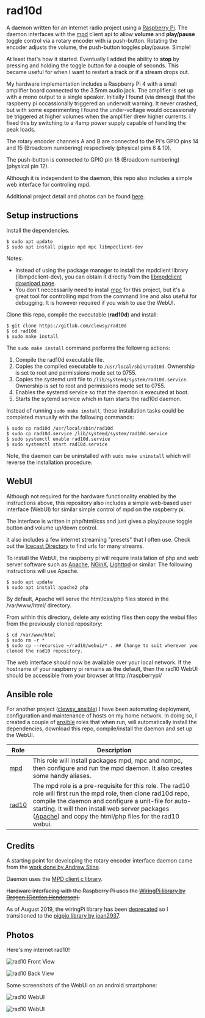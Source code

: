 # rad10d
A daemon written for an internet radio project using a [Raspberry Pi][link_web_raspberry_pi].  The daemon interfaces with the [mpd][link_web_mpd] client api to allow **volume** and **play/pause** toggle control via a rotary encoder with ia push-button.  Rotating the encoder adjusts the volume, the push-button toggles play/pause.  Simple!

At least that's how it started.  Eventually I added the ability to **stop** by pressing and holding the toggle button for a couple of seconds.  This became useful for when I want to restart a track or if a stream drops out.

My hardware implementation includes a Raspberry Pi 4 with a small amplifier board connected to the 3.5mm audio jack.  The amplifier is set up with a mono output to a single speaker.  Initially I found (via dmesg) that the raspberry pi occassionally triggered an undervolt warning.  It never crashed, but with some experimenting I found the under-voltage would occassionaly be triggered at higher volumes when the amplifier drew higher currents.  I fixed this by switching to a 4amp  power supply capable of handling the peak loads.

The rotary encoder channels A and B are connected to the Pi's GPIO pins 14 and 15 (Broadcom numbering) respectively (physical pins 8 & 10).  

The push-button is connected to GPIO pin 18 (Broadcom numbering) (physical pin 12).  

Although it is independent to the daemon, this repo also includes a simple web interface for controling mpd.

Additional project detail and photos can be found [here][link_clews_projects_rad10].

## Setup instructions
Install the dependencies.
```shell
$ sudo apt update
$ sudo apt install pigpio mpd mpc libmpdclient-dev
```
Notes:
* Instead of using the package manager to install the mpdclient library (libmpdclient-dev), you can obtain it directly from the [libmpdclient download page][link_web_libmpdclient_download].
* You don't neccessarily need to install [mpc][link_web_mpc] for this project, but it's a great tool for controlling mpd from the command line and also useful for debugging.  It is however required if you wish to use the WebUI.

Clone this repo, compile the executable (**rad10d**) and install:
```shell
$ git clone https://gitlab.com/clewsy/rad10d
$ cd rad10d
$ sudo make install
```
The `sudo make install` command performs the following actions:
1. Compile the rad10d executable file.
2. Copies the compiled executable to `/usr/local/sbin/rad10d`.  Ownership is set to root and permissions mode set to 0755.
3. Copies the systemd unit file to `/lib/systemd/system/rad10d.service`.  Ownership is set to root and permissions mode set to 0755.
4. Enables the systemd service so that the daemon is executed at boot.
5. Starts the sytemd service which in turn starts the rad10d daemon.

Instead of running `sudo make install`, these installation tasks could be completed manually with the following commands:
```shell
$ sudo cp rad10d /usr/local/sbin/rad10d
$ sudo cp rad10d.service /lib/systemd/system/rad10d.service
$ sudo systemctl enable rad10d.service
$ sudo systemctl start rad10d.service
```

Note, the daemon can be uninstalled with `sudo make uninstall` which will reverse the installation procedure.

## WebUI
Although not required for the hardware functionality enabled by the instructions above, this repository also includes a simple web-based user interface (WebUI) for similar simple control of mpd on the raspberry pi.  

The interface is written in php/html/css and just gives a play/pause toggle button and volume up/down control.  

It also includes a few internet streaming "presets" that I often use.  Check out the [Icecast Directory][link_web_icecast_directory] to find urls for many streams.

To install the WebUI, the raspberry pi will require installation of php and web server software such as [Apache][link_web_apache], [NGinX][link_web_nginx], [Lighttpd][link_web_lighttpd] or similar.  The following instructions will use Apache.

```shell
$ sudo apt update
$ sudo apt install apache2 php
```
By default, Apache will serve the html/css/php files stored in the /var/www/html/ directory.

From within this directory, delete any existing files then copy the webui files from the previously cloned repository:

```shell
$ cd /var/www/html
$ sudo rm -r *
$ sudo cp --recursive ~/rad10/webui/* .	## Change to suit wherever you cloned the rad10 repository. 
```
The web interface should now be available over your local network.  If the hostname of your raspberry pi remains as the default, then the rad10 WebUI should be accessible from your browser at http://raspberrypi/

## Ansible role
For another project ([clewsy_ansible][link_gitlab_clewsy_clewsy_ansible]) I have been automating deployment, configuration and maintenance of hosts on my home network.  In doing so, I created a couple of [ansible][link_web_ansible] roles that when run, will automatically install the dependencies, download this repo, compile/install the daemon and set up the WebUI.

|Role							|Description																																					|
|-------------------------------------------------------|---------------------------------------------------------------------------------------------------------------------------------------------------------------------------------------------------------------------------------------------------------------------------------------------------------------|
|[mpd][link_gitlab_clewsy_clewsy_ansible_roles_mpd]	|This role will install packages mpd, mpc and ncmpc, then configure and run the mpd daemon.  It also creates some handy aliases.																										|
|[rad10][link_gitlab_clewsy_clewsy_ansible_roles_rad10]	|The mpd role is a pre-requisite for this role.  The rad10 role will first run the mpd role, then clone rad10d repo, compile the daemon and configure a unit-file for auto-starting.  It will then install web server packages ([Apache][link_web_apache]) and copy the html/php files for the rad10 webui.	|

## Credits
A starting point for developing the rotary encoder interface daemon came from the [work done by Andrew Stine][link_web_andrew_stine].  

Daemon uses the [MPD client c library][link_web_libmpdclient_library].  

~~Hardware interfacing with the Raspberry Pi uses the [WiringPi library by Drogon (Gordon Henderson)][link_web_wiringpi].~~  

As of August 2019, the wiringPi library has been [deprecated][link_web_wiringpi_deprecated] so I transitioned to the [pigpio library by joan2937][link_web_pigpio].  

## Photos
Here's my internet rad10!

![rad10 Front View][image_rad10_front]

![rad10 Back View][image_rad10_back]

Some screenshots of the WebUI on an android smartphone:

![rad10 WebUI][image_rad10_webui_1]

![rad10 WebUI][image_rad10_webui_2]

[link_clews_projects_rad10]:https://clews.pro/projects/rad10.php

[link_gitlab_clewsy_clewsy_ansible]:https://gitlab.com/clewsy/clewsy_ansible
[link_gitlab_clewsy_clewsy_ansible_roles_mpd]:https://gitlab.com/clewsy/clewsy_ansible/-/tree/master/roles/mpd
[link_gitlab_clewsy_clewsy_ansible_roles_rad10]:https://gitlab.com/clewsy/clewsy_ansible/-/tree/master/roles/rad10

[link_web_andrew_stine]:https://github.com/astine/rotaryencoder/blob/master/rotaryencoder.c
[link_web_ansible]:https://docs.ansible.com/
[link_web_apache]:https://httpd.apache.org/
[link_web_icecast_directory]:https://dir.xiph.org/
[link_web_libmpdclient_download]:https://musicpd.org/libs/libmpdclient/
[link_web_libmpdclient_library]:https://www.musicpd.org/doc/libmpdclient/index.html
[link_web_lighttpd]:https://www.lighttpd.net/
[link_web_mpc]:https://musicpd.org/clients/mpc/
[link_web_mpd]:https://musicpd.org/
[link_web_nginx]:https://nginx.org/
[link_web_pigpio]:http://abyz.me.uk/rpi/pigpio/index.html
[link_web_raspberry_pi]:https://www.raspberrypi.org/
[link_web_wiringpi]:http://wiringpi.com/
[link_web_wiringpi_deprecated]:http://wiringpi.com/wiringpi-deprecated/

[image_rad10_back]:/images/rad10_back.jpg
[image_rad10_front]:/images/rad10_front.jpg
[image_rad10_webui_1]:/images/rad10_webui_1.png
[image_rad10_webui_2]:/images/rad10_webui_2.png
